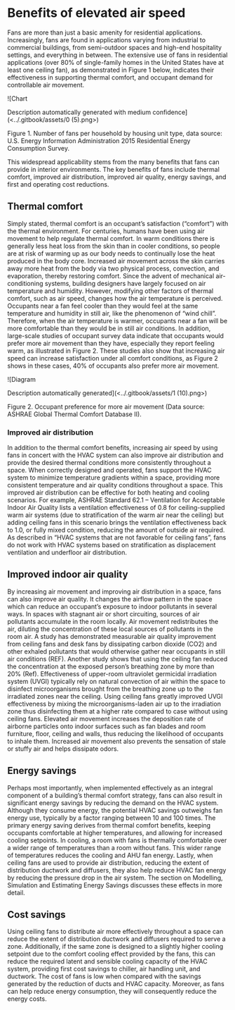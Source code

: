 # Benefits of elevated air speed

Fans are more than just a basic amenity for residential applications. Increasingly, fans are found in applications varying from industrial to commercial buildings, from semi-outdoor spaces and high-end hospitality settings, and everything in between. The extensive use of fans in residential applications (over 80% of single-family homes in the United States have at least one ceiling fan), as demonstrated in Figure 1 below, indicates their effectiveness in supporting thermal comfort, and occupant demand for controllable air movement.

![Chart

Description automatically generated with medium confidence](<../.gitbook/assets/0 (5).png>)

Figure 1. Number of fans per household by housing unit type, data source: U.S. Energy Information Administration 2015 Residential Energy Consumption Survey.

This widespread applicability stems from the many benefits that fans can provide in interior environments. The key benefits of fans include thermal comfort, improved air distribution, improved air quality, energy savings, and first and operating cost reductions.

## Thermal comfort <a href="#_ref127811813" id="_ref127811813"></a>

Simply stated, thermal comfort is an occupant’s satisfaction (“comfort”) with the thermal environment. For centuries, humans have been using air movement to help regulate thermal comfort. In warm conditions there is generally less heat loss from the skin than in cooler conditions, so people are at risk of warming up as our body needs to continually lose the heat produced in the body core. Increased air movement across the skin carries away more heat from the body via two physical process, convection, and evaporation, thereby restoring comfort. Since the advent of mechanical air-conditioning systems, building designers have largely focused on air temperature and humidity. However, modifying other factors of thermal comfort, such as air speed, changes how the air temperature is perceived. Occupants near a fan feel cooler than they would feel at the same temperature and humidity in still air, like the phenomenon of “wind chill”. Therefore, when the air temperature is warmer, occupants near a fan will be more comfortable than they would be in still air conditions. In addition, large-scale studies of occupant survey data indicate that occupants would prefer more air movement than they have, especially they report feeling warm, as illustrated in Figure 2. These studies also show that increasing air speed can increase satisfaction under all comfort conditions, as Figure 2 shows in these cases, 40% of occupants also prefer more air movement.

![Diagram

Description automatically generated](<../.gitbook/assets/1 (10).png>)

Figure 2. Occupant preference for more air movement (Data source: ASHRAE Global Thermal Comfort Database II).

### Improved air distribution <a href="#_toc137455637" id="_toc137455637"></a>

In addition to the thermal comfort benefits, increasing air speed by using fans in concert with the HVAC system can also improve air distribution and provide the desired thermal conditions more consistently throughout a space. When correctly designed and operated, fans support the HVAC system to minimize temperature gradients within a space, providing more consistent temperature and air quality conditions throughout a space. This improved air distribution can be effective for both heating and cooling scenarios. For example, ASHRAE Standard 62.1 – Ventilation for Acceptable Indoor Air Quality lists a ventilation effectiveness of 0.8 for ceiling-supplied warm air systems (due to stratification of the warm air near the ceiling) but adding ceiling fans in this scenario brings the ventilation effectiveness back to 1.0, or fully mixed condition, reducing the amount of outside air required. As described in “HVAC systems that are not favorable for ceiling fans”, fans do not work with HVAC systems based on stratification as displacement ventilation and underfloor air distribution.

## Improved indoor air quality <a href="#_heading-h.tyjcwt" id="_heading-h.tyjcwt"></a>

By increasing air movement and improving air distribution in a space, fans can also improve air quality. It changes the airflow pattern in the space which can reduce an occupant’s exposure to indoor pollutants in several ways. In spaces with stagnant air or short circuiting, sources of air pollutants accumulate in the room locally. Air movement redistributes the air, diluting the concentration of these local sources of pollutants in the room air. A study has demonstrated measurable air quality improvement from ceiling fans and desk fans by dissipating carbon dioxide (CO2) and other exhaled pollutants that would otherwise gather near occupants in still air conditions (REF). Another study shows that using the ceiling fan reduced the concentration at the exposed person’s breathing zone by more than 20% (Ref). Effectiveness of upper-room ultraviolet germicidal irradiation system (UVGI) typically rely on natural convection of air within the space to disinfect microorganisms brought from the breathing zone up to the irradiated zones near the ceiling. Using ceiling fans greatly improved UVGI effectiveness by mixing the microorganisms-laden air up to the irradiation zone thus disinfecting them at a higher rate compared to case without using ceiling fans. Elevated air movement increases the deposition rate of airborne particles onto indoor surfaces such as fan blades and room furniture, floor, ceiling and walls, thus reducing the likelihood of occupants to inhale them. Increased air movement also prevents the sensation of stale or stuffy air and helps dissipate odors.

## Energy savings <a href="#_toc137455639" id="_toc137455639"></a>

Perhaps most importantly, when implemented effectively as an integral component of a building’s thermal comfort strategy, fans can also result in significant energy savings by reducing the demand on the HVAC system. Although they consume energy, the potential HVAC savings outweighs fan energy use, typically by a factor ranging between 10 and 100 times. The primary energy saving derives from thermal comfort benefits, keeping occupants comfortable at higher temperatures, and allowing for increased cooling setpoints. In cooling, a room with fans is thermally comfortable over a wider range of temperatures than a room without fans. This wider range of temperatures reduces the cooling and AHU fan energy. Lastly, when ceiling fans are used to provide air distribution, reducing the extent of distribution ductwork and diffusers, they also help reduce HVAC fan energy by reducing the pressure drop in the air system. The section on Modelling, Simulation and Estimating Energy Savings discusses these effects in more detail.

## Cost savings <a href="#_heading-h.1t3h5sf" id="_heading-h.1t3h5sf"></a>

Using ceiling fans to distribute air more effectively throughout a space can reduce the extent of distribution ductwork and diffusers required to serve a zone. Additionally, if the same zone is designed to a slightly higher cooling setpoint due to the comfort cooling effect provided by the fans, this can reduce the required latent and sensible cooling capacity of the HVAC system, providing first cost savings to chiller, air handling unit, and ductwork. The cost of fans is low when compared with the savings generated by the reduction of ducts and HVAC capacity. Moreover, as fans can help reduce energy consumption, they will consequently reduce the energy costs.
